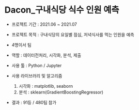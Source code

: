 # Dacon_구내식당 식수 인원 예측

- 프로젝트 기간 : 2021.06 ~ 2021.07
- 프로젝트 목적 : 구내식당의 요일별 점심, 저녁식사를 먹는 인원을 예측
- 4명이서 팀
- 역할 : 데이터전처리, 시각화, 분석, 제출
- 사용 툴 : Python / Jupyter
- 사용 라이브러리 및 알고리즘 
  1. 시각화 : matplotlib, seaborn 
  2. 분석 : sklearn(GradientBoostingRegressor)

- 결과 : 91등 / 480팀 참가
